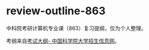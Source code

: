 # review-outline-863
中科院考研计算机专业课（863）复习提纲，仅为个人整理。

考纲来自[考试大纲- 中国科学院大学招生信息网](http://admission.ucas.ac.cn/info/KaoshiDagang/28257ae0-ef1c-4d1e-8823-5b1b557016e0)。
